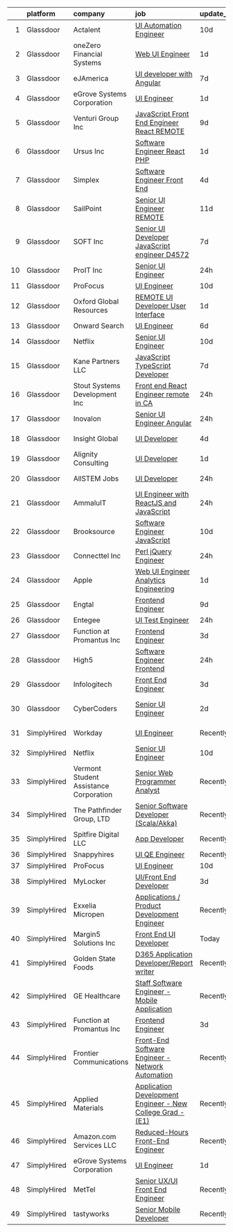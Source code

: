 

|    | platform    | company                                | job                                                                                                                                                                                                                                                                                                                                                                                                                                                                                                                                                                                                                                                                                                                                                                                                                                                                                                                                                                                                                                                                                                                                                                                                                                                                                                                                                                                                    | update_time   | location          |
|---:|:------------|:---------------------------------------|:-------------------------------------------------------------------------------------------------------------------------------------------------------------------------------------------------------------------------------------------------------------------------------------------------------------------------------------------------------------------------------------------------------------------------------------------------------------------------------------------------------------------------------------------------------------------------------------------------------------------------------------------------------------------------------------------------------------------------------------------------------------------------------------------------------------------------------------------------------------------------------------------------------------------------------------------------------------------------------------------------------------------------------------------------------------------------------------------------------------------------------------------------------------------------------------------------------------------------------------------------------------------------------------------------------------------------------------------------------------------------------------------------------|:--------------|:------------------|
|  1 | Glassdoor   | Actalent                               | [UI Automation Engineer](https://www.glassdoor.com/partner/jobListing.htm?pos=117&ao=1110586&s=58&guid=0000018229d645789fec345d77f13058&src=GD_JOB_AD&t=SR&vt=w&ea=1&cs=1_6f060868&cb=1658559284977&jobListingId=1008000453505&cpc=334ABAF5D42DC775&jrtk=3-0-1g8ktchcskhpl801-1g8ktchdb209i000-e380ac44789f165b--6NYlbfkN0ChYVx_I3yfZ_JDY3EFoivtqvi_stwnZ_kRt8Dowt_l_d1ydueao4NE-oUleRJ4yhji_br95_yv0v6Cr8CctESTtWh_YglAsEA9YCfUJPODPROE8FQWpAlvx77gqj8rgAShHNzsolULBQ_d_3ePwplwHeBa3HHIbSZ1mVzHQ1vlgp1QAVsBpcsCSYf9TL07UEs0U7Mqd1RB793xLfqdtQl3qhokHO52xajpR9Mk6dot2cDxT_9lZ56RRVOX05T3iA6jrnQy75sigW7TjjxuHJYFYxb4wlNh-0BXAfbC-jtQoR7f_2FzK14fty_EnZ6ejcCH2UqBXxc0KNbvAIntNh-4zi5YtS4xEbpo51TofG2VgdeewQnZ_b0NelL5VufjcyhxO2qks27AI1uAXZC0XWX2yR1xP18bti148lzGFh-Y1VYYu4kJDYRQvPXkRCHZfZANgMxrgyHwrcat5drbhFk5oNa_DaMav0mTVWT9-TfyaRmLXjfQIGqCsoZTyPig1f7KIoz82LHG6xiShqaZEr5QO_McVX40Nk_4o2eCS3ZOFeZfjjAHRp0COj_FN2iGPQ9Icdbp77uixDDW6XwPw01hSZtmDlG4yqTgQiqAk4Ig7MS21ELnuW-A7gven3sgDJ0e9r1d1aEBvt8ff-spqEX6P59FR3buOgWmSwaTMVhpTecNhX_Q9sZ5RhmJ9F5_kZgNWfQBnwSXjCOhCgwalaM8BADM768pcTismKaSt6i4dkUFmiDZK2Vtrb2tHMcNur0LjovUy5XhRPlel4CXUBvqULjN1Mn2ZuTu1NFlU3ZomNEwgQizTcKUDsDbjXrDpR9mD7PnvQGtnYKFrFXmi50WO4TCGyeJKJk6g7pE8Qy5J-gZdk8WiXkQhabh3Cb_EvujKQAkiq7zXwR9376g5qayA5QANAfNVeo0VcdTTwpITifBrl8SniH_vGE0BCDYF48aCidx5n1PMgWhgzEePWmq)                                                      | 10d           | Seattle, WA       |
|  2 | Glassdoor   | oneZero Financial Systems              | [Web UI Engineer](https://www.glassdoor.com/partner/jobListing.htm?pos=127&ao=1136043&s=58&guid=0000018229d645789fec345d77f13058&src=GD_JOB_AD&t=SR&vt=w&ea=1&cs=1_77d8a417&cb=1658559284978&jobListingId=1008021433443&jrtk=3-0-1g8ktchcskhpl801-1g8ktchdb209i000-45f3541f9e289af0-)                                                                                                                                                                                                                                                                                                                                                                                                                                                                                                                                                                                                                                                                                                                                                                                                                                                                                                                                                                                                                                                                                                                  | 1d            | Cambridge, MA     |
|  3 | Glassdoor   | eJAmerica                              | [UI developer with Angular](https://www.glassdoor.com/partner/jobListing.htm?pos=126&ao=1136043&s=58&guid=0000018229d645789fec345d77f13058&src=GD_JOB_AD&t=SR&vt=w&ea=1&cs=1_c884e9ee&cb=1658559284978&jobListingId=1008008428329&jrtk=3-0-1g8ktchcskhpl801-1g8ktchdb209i000-d751229dec7b1b14-)                                                                                                                                                                                                                                                                                                                                                                                                                                                                                                                                                                                                                                                                                                                                                                                                                                                                                                                                                                                                                                                                                                        | 7d            | Texas City, TX    |
|  4 | Glassdoor   | eGrove Systems Corporation             | [UI Engineer](https://www.glassdoor.com/partner/jobListing.htm?pos=123&ao=1136043&s=58&guid=0000018229d645789fec345d77f13058&src=GD_JOB_AD&t=SR&vt=w&ea=1&cs=1_5e494192&cb=1658559284977&jobListingId=1008020297560&jrtk=3-0-1g8ktchcskhpl801-1g8ktchdb209i000-7c73ca502d9e28ee-)                                                                                                                                                                                                                                                                                                                                                                                                                                                                                                                                                                                                                                                                                                                                                                                                                                                                                                                                                                                                                                                                                                                      | 1d            | Sunnyvale, CA     |
|  5 | Glassdoor   | Venturi Group Inc                      | [JavaScript Front End Engineer  React    REMOTE](https://www.glassdoor.com/partner/jobListing.htm?pos=114&ao=1110586&s=58&guid=0000018229d645789fec345d77f13058&src=GD_JOB_AD&t=SR&vt=w&ea=1&cs=1_eff6b4be&cb=1658559284977&jobListingId=1008003662552&cpc=5EFBB0462F9C6B7A&jrtk=3-0-1g8ktchcskhpl801-1g8ktchdb209i000-5c933ac3a1279c96--6NYlbfkN0DiMBqcaSMT8lrn_viPgFID_2aewekq0duxyJS2DdWDl6I0UnuoC7mcAdBs-ATn3cSwn8WuNjmx-fOFLiLkCZfac4LSAhWQH4BS4WfQpMmfWlfIujQatGOSOvvTnTl0_GAf9LWOxJettPw-uzHEkq2usXGhUawsNTMoZdvMppTyITUpQ4p9Zea8cPe2h7VFa6EXfPMTvb8r5cVH6ZBsM7j8CU6Ap1InQtMCj9o7NlgXAmgkTViuxX16Vm5kL3gX8XqN1jID2jTopkxfBuvLVKImhph1UvYOLbHy8MfxmH2uxxIXs25vdnUXxFr9CgckIWiHhfwxDG7Zfccpt5jCbKW347AapvUtETt6_bhsXJ9DgCHAe8-voRJDsFihKXsgUBOOO0DBTDE7NP1F1p1jI3g6Zf7PKxIrUzT4fXszoazq0DX2p8Jj62dOrMRro9fJ3uzz1_NwQGQub4aQyRe1TAZxcmBU_mMp_zxjiSCY8nCRazdC9UFe23Kmg3tTqIHk0PVCSsFQFPRNsUEkFoSje9VZJqv7EP_Pg09zS34780OZ6g%3D%3D)                                                                                                                                                                                                                                                                                                                                                                                                                                                                  | 9d            | Remote            |
|  6 | Glassdoor   | Ursus  Inc                             | [Software Engineer   React PHP](https://www.glassdoor.com/partner/jobListing.htm?pos=111&ao=1110586&s=58&guid=0000018229d645789fec345d77f13058&src=GD_JOB_AD&t=SR&vt=w&ea=1&cs=1_3ec1314b&cb=1658559284976&jobListingId=1008020467592&cpc=D2F1DE17EE1F43B9&jrtk=3-0-1g8ktchcskhpl801-1g8ktchdb209i000-9b5736c0e9098dc4--6NYlbfkN0CT8vBT9H5mqECx2dfLV_FONLPDKpIRssxVwtj05Tmm4rA5I0VNOPdM1oYsK66ov5rANV6Tk6VBhRkk-gIZUaMLtoMiu1nRV3ZkGixJ0UiwjI6eK5ItzX1CnO3633soWP9PebCetARStRC6eQYf5d8H13ElrJ8EnBD5_g65KDeXhrzfkHjQovD1OV1VgiHedH2Tiyd_SGhtxCSBMFAXbKr2JPs-yRBum7OOS7EsNzz3G9WH7WYzGeFs1ahCKOBQ4vwuQrLgxvV5ezukBrcDPF8pRXXni_VMnz8_LwPGgsaCl_-sEi_OIl4YhzI2__FbZcP920QNIMETfkkU_y6oTjscn5jQr8NG07lXINtHq36lMHuG-VuhhqIMqyS7h9ofXMvUr0FlZnUG871PcVuSWiePfXsp8UiFyTAwt9Ha8-KIypU3vt36QxPemWjaHUqA57HdNenjePPTcqp3DKADE4Ge07sGoIezT28X6CtXVJgHl-20n_kYf1ZMTDNfWABxNI5R8lmqvRSURoes_1l0MGbJnhEl7l8kjnKquqllI8SeCFDiEta3Fm2hSsn54wOZ8Qhb7bzS6qUHLTRyBZzRi03gsU9VRKkesLMilfpN_KZ_pkkBtU7LjIggsBnRTDlBxWDNYiCU8ySzPd7LLeSLToUUcizLyDR6kARQNUzB5uI7lTcSYhK7uNjK6fgsBwYEiMOBN9TEmOH1qRU-OYjBKMhYF6BXEH6EvJ4B6aWGhFJsqC4Wvxt0W7EQcETrwk3Hczs0SnSHvnhbudZiBD29hNDCr3bVnun_N6aLywadyQi2Webmo0nTym7YuJ89wJ2gUbCMa9XJiB6s2oeQNgqnFiiW4o3BFoVhs1JM3m6R8mvIPZXVoTp_AcROHTzw8KeN2M_1vX57fJLwmkTkR-2NVY8NC98zo3Pgg69SHsGjT3Y2BzNHdzqbn6D06ju2TTdtLufN8GKzuf1b6gmmrDu60cD9PjBlbuUcB2zYlqtp5w6eZha8wcnymmBDDmEjSB6fKYw%3D) | 1d            | Seattle, WA       |
|  7 | Glassdoor   | Simplex                                | [Software Engineer   Front End](https://www.glassdoor.com/partner/jobListing.htm?pos=115&ao=1110586&s=58&guid=0000018229d645789fec345d77f13058&src=GD_JOB_AD&t=SR&vt=w&ea=1&cs=1_63435b1f&cb=1658559284977&jobListingId=1008012684848&cpc=723ADC3DFE402989&jrtk=3-0-1g8ktchcskhpl801-1g8ktchdb209i000-0362bc589074df7d--6NYlbfkN0AKXGaiplK0NhmDwG5amTlm5UJ1uyQpTiT6b7Yfiq_d5IZF27rf16l0c-ZVOAEiLpO_XVoxuGoIOTMVYzQeUr8Mm61s1TsDMCLjqWiT9_84er9XyS8kVbvVQJ0Ax448YDiQJiK01xMIN8KFa5kUKHD8A26XmFwF087qvwrh9rN8Otzkkod8QBvVyCORQuNmG2Qn1RTgli38YCCO-V60G6uYdahoEJPHtP5n0zHnH0bECtQQstWJbOEO-Sfe1qjv-tslLpnyLoUbAVuyz_CQb4Dhi-XFXzhgee9C0cxVjnFiMEAY5fF41DPziTilROZ8SudlJicnzs2-dM8hjSHxiM7HRqFBk1htnRfgMvi4QZOLeBD-y2E3i08I5ZRNrYIjoC9zzh1nBkXUKNQ4RZTvnMzuvcigE4eh0r9sRWSX7ByrB8AT6Us5xs8OPGBStAGv95fitQy59y6Ve4oO8NA5cY_T)                                                                                                                                                                                                                                                                                                                                                                                                                                                                                                                                                                               | 4d            | New York, NY      |
|  8 | Glassdoor   | SailPoint                              | [Senior UI Engineer   REMOTE](https://www.glassdoor.com/partner/jobListing.htm?pos=104&ao=1110586&s=58&guid=0000018229d645789fec345d77f13058&src=GD_JOB_AD&t=SR&vt=w&ea=1&cs=1_1520d7b3&cb=1658559284975&jobListingId=1007997950653&cpc=A65DF3A704A48F9B&jrtk=3-0-1g8ktchcskhpl801-1g8ktchdb209i000-da746abb82e598a9--6NYlbfkN0BWug6gvaDrKE_xqA98tMcayc5-27cNW3yaEpb9ne-uVwYUiDOdfuA0JB_4EmToeSQNKRGJn_mxcKaiYWs0QHVM9qcqFYQp4pJp7b-sKOEAPQGJaRfu2IQeFcJ_UhIm7j5qXlBUdIuO11klCVdEv-uMxUlYDHMoO-UhyfSPFF-hNU8j_JgI-UtLymBPZ3px2SfQDwkvV-EoHgzW_RMSBYkksGnVynATNMSKrPITdIsj42xxr05C6j5Aiz2UBR6c2udzAp_fAuK5wMZGRRz2V49M4EHrGfeXuUsuMuaPU3Nm4VdFL3seq5mrWFiFZ7NicAxr8CEfV-Q2t3HD70JzlNH6y05EPNULfnkPBLmZ4F2xB18WlZ76eeWBen_ORI-Yv0gEoNd10R_DF5i8Q4aKo9TB7iHZXVFnUHbHv2PUgUsxoDpej78b5mmfXYh2jw3LDDXM1tJcC6IsZ_cuyC_dC8IQz16pxMEMVjoEieCdFqy-R00yy6PEXOYKmntAltE_Z1OEPCet85-qFA%3D%3D)                                                                                                                                                                                                                                                                                                                                                                                                                                                                                                                     | 11d           | Remote            |
|  9 | Glassdoor   | SOFT Inc                               | [Senior UI Developer JavaScript engineer   D4572](https://www.glassdoor.com/partner/jobListing.htm?pos=130&ao=1136043&s=58&guid=0000018229d645789fec345d77f13058&src=GD_JOB_AD&t=SR&vt=w&ea=1&cs=1_46d849e9&cb=1658559284978&jobListingId=1008008621452&jrtk=3-0-1g8ktchcskhpl801-1g8ktchdb209i000-93d729a20c5a3d86-)                                                                                                                                                                                                                                                                                                                                                                                                                                                                                                                                                                                                                                                                                                                                                                                                                                                                                                                                                                                                                                                                                  | 7d            | New York, NY      |
| 10 | Glassdoor   | ProIT Inc                              | [Senior UI Engineer](https://www.glassdoor.com/partner/jobListing.htm?pos=108&ao=1110586&s=58&guid=0000018229d645789fec345d77f13058&src=GD_JOB_AD&t=SR&vt=w&ea=1&cs=1_037d9d00&cb=1658559284976&jobListingId=1008022847910&cpc=2CAED5C921A5F994&jrtk=3-0-1g8ktchcskhpl801-1g8ktchdb209i000-192cfdcbe9256b60--6NYlbfkN0Dvvu0k5orVndX-pVX5gIAbfUD850mwj9cGy3MpbCSoBF1xFN5CVVdw9ptRQJVgDZSHUJIOoWzXTwHddn2FbPZtENuKTSPu8mUvTsfz9QpIILzAvctulOnhTx5O6qmnPM_VrWZ50mjjp-ei7qtslzdat_2YbJp-4uIbMiAM1Ymy4OrewYX7QfhKORuMKzxUtIKcGPNRnlX-7ikdcDrYw4Px1MyJt4NQeC7jUCWN6CtnBzGc-xRxnFxv5TX1i644XaGfsbumgtVTd45TqQP0BFYUCfj1hCC5qRI2mNDgTPYtXugKSK5WilmgEZEF6n1OHYmO28xrLh8WDcwpU4LiKKdidTVVLxXvcHuSDttTC53PK0EQQFawCi_SxHkYHWYIyZ7d4UE46qS3dns3dU18ihqh7h1_cvIdWLKp5LuYFlZNtyNGihen8qCtfb65vCsj9WHfqMCyUa0ByHUrfax6zoV8fTZGGQOIlv3Rpe_hF_rYaopE-frY6pcfi1OKQXY-b4-Hbn__NL-5PA%3D%3D)                                                                                                                                                                                                                                                                                                                                                                                                                                                                                                                              | 24h           | Edison, NJ        |
| 11 | Glassdoor   | ProFocus                               | [UI Engineer](https://www.glassdoor.com/partner/jobListing.htm?pos=128&ao=1136043&s=58&guid=0000018229d645789fec345d77f13058&src=GD_JOB_AD&t=SR&vt=w&ea=1&cs=1_a8b8ff99&cb=1658559284978&jobListingId=1007999331536&jrtk=3-0-1g8ktchcskhpl801-1g8ktchdb209i000-bb05456afc015d5e-)                                                                                                                                                                                                                                                                                                                                                                                                                                                                                                                                                                                                                                                                                                                                                                                                                                                                                                                                                                                                                                                                                                                      | 10d           | Oregon            |
| 12 | Glassdoor   | Oxford Global Resources                | [REMOTE   UI Developer  User Interface ](https://www.glassdoor.com/partner/jobListing.htm?pos=119&ao=1110586&s=58&guid=0000018229d645789fec345d77f13058&src=GD_JOB_AD&t=SR&vt=w&ea=1&cs=1_41763569&cb=1658559284977&jobListingId=1008021286072&cpc=334ABAF5D42DC775&jrtk=3-0-1g8ktchcskhpl801-1g8ktchdb209i000-293e85fbe69d3a5e--6NYlbfkN0D38dVY1HiwVlRJ2sgHwoll4iKvb8KzfDOOcqRKKsqQYBdEVI9w2agCyPdJw2s4TQooutrOuAD_sP5ZDYDkgWUP4vCbQ7msjzdftTPqk-kiyjRLyxTMC20cE_WC7FErNrjOfGWZMcJgk7rLlireonrya6FrqF7-GFKoFW68iW_N1X3kbwt8y7Lz1WF_7wWHXo7mZ0gPkOs06Mr9W-sbRooD2dKue92TukR2qnqssXbI9LEiQ_5AzjeqdSuC1Gplf_7xxiERj0VWGPVN_4P8ghVs3UI6dgH9pziHkJz5axmy2dKCSkzc-Sa-4nlCYUkuuymmofT-LCZlhAFKM1HF52QKy3bhPz16RS4WBO8gqBp-HPgV97iozWer3OmIVufq4lvH03hQ2_-V0FuaIGmpWmCpi9zhE4ZT5ZJOHtKDgY-Fd_8QTN6yM00GKRGwf_JAxNYJIRB_2RH1gTN89riVZyKvCdSMCsbzOX7V9IlNfDf01Bcv0t8MRJ2y3vPMP9i4CyGQrzslz4gRzQ%3D%3D)                                                                                                                                                                                                                                                                                                                                                                                                                                                                                                          | 1d            | Remote            |
| 13 | Glassdoor   | Onward Search                          | [UI Engineer](https://www.glassdoor.com/partner/jobListing.htm?pos=113&ao=1110586&s=58&guid=0000018229d645789fec345d77f13058&src=GD_JOB_AD&t=SR&vt=w&cs=1_d852999e&cb=1658559284976&jobListingId=1008009859114&cpc=5E31031E1AFF45A7&jrtk=3-0-1g8ktchcskhpl801-1g8ktchdb209i000-f8c9ace52ce8b0af--6NYlbfkN0B7YoEZZ2QAGDyEGGmBPAUWSHc1Mt3sMCn9FehKcWA3w8FH2hNAUDUUAF3DNhQFSEj6esjWeII3PznKFg_0DcPZIKT9K9Sb3wnDWq7pmwLDEVAlPhqYUKMh3-bjtGMpHmtrq16VI1Pv0IsS8ypgn12yN9fUmO3J3n9LkPAMKgejF3KhbUO0weWdWprAFZq4AnR6o04p2z88i6GPiy4CjSDSfxJlKdJ_F40Ra7dTkwP4QKCtqv9KFdCJWKDQ1Cx9gsQpSWKkcdMlxUcTo-ZKBGUmX4HWkMRH9kmqOmyfdOgKZdnpdygYm7O2A1f_A1NlRilzuxbMbeqhZlLaj5hQidMBs3ZyATBMqJzQ_iTYc-KmcKZnTkaS22KTN7_Jt0CBanB-YsVAoAUy-VdmBZf2LOKyhcl9xVracTAWka_aO7IuXX-7mAZl4iHuevwdrtGJmOd4D65B9WqDcJ937AkZ7Tt87VuLn3q4oqdvfUycTy3DjQ-mOJcmX0cCnTkdvD4kLAAc9YmEp-pWSnb9uJpX3MapigRzpyRWu6R5jwUHDAO-20bpXFb6MaWQgbl76rgxQGtq_Kr97p347stvrf0b7WCxhFyRsrwjPEOh593oLqfcryEaFiOv4Xldo1VybdIbc5o4y2jBL5IsPJ0zmR3Idi2iWPCxNpjj_fVTtWAokzP9zSdFu9drwcJ2XTnkG9Dm2vRFv0j3thLPkJPCXRam09EgwSVOifojLSluLhEv8gDmdoHUNWm3lLd9Ctx8L9BtnFZIiHUYtA9J2rHCLlYP1PTU9wY1qLnV6YS_nZ5T2Bz732-J0CpUlraX9VDJC0-aSKciR_aQjyETPWWZFqCRa-RuytkRgpqXEnNJ0jp1n2jfb0Rf-LGcJWcK9zfrwwk63AMT0PCBEpVnsFyOuUsdKr-fGjBBP4cXSxtNw7aZwbKnXZNMmBZXybjDTX8f5VwJQKP84heHgg9aN1xrzstv01megGuPQPL8Izo7IOmDUtIozA%3D%3D)                                          | 6d            | Novato, CA        |
| 14 | Glassdoor   | Netflix                                | [Senior UI Engineer](https://www.glassdoor.com/partner/jobListing.htm?pos=124&ao=1136043&s=58&guid=0000018229d645789fec345d77f13058&src=GD_JOB_AD&t=SR&vt=w&cs=1_45916890&cb=1658559284978&jobListingId=1008000809468&jrtk=3-0-1g8ktchcskhpl801-1g8ktchdb209i000-72133e1695bf7336-)                                                                                                                                                                                                                                                                                                                                                                                                                                                                                                                                                                                                                                                                                                                                                                                                                                                                                                                                                                                                                                                                                                                    | 10d           | Los Gatos, CA     |
| 15 | Glassdoor   | Kane Partners LLC                      | [JavaScript  TypeScript  Developer](https://www.glassdoor.com/partner/jobListing.htm?pos=122&ao=1110586&s=58&guid=0000018229d645789fec345d77f13058&src=GD_JOB_AD&t=SR&vt=w&ea=1&cs=1_07fb91fc&cb=1658559284978&jobListingId=1008008951186&cpc=F41FEAB56D215062&jrtk=3-0-1g8ktchcskhpl801-1g8ktchdb209i000-718565a69c7ebba0--6NYlbfkN0Cqv0TaXB1315BlNYUUsQBwFmZaS8YmtZW0EaZAmkSQkIbRnvYMG0HDioWI4uXODtWttj4FMmuSvt77WheqRyNhwIPbC_AaXM5_8bUfAevPQ0mXLq2kkpQeEWnTbW125J-dwcJJLkNsUY3YQzKJrd-mfvlunHCQcjtLeL9R51To0zzSE-yWHC8HesDS700s-920DIsXzHVHIIz7XfOrt9pNhKWhxSK8rGt75VG3HhSCF9KTtpWnm49JMvoaA7cojrn79G8U7eNuXLf1iuIrdV38wekpUu4OOEfHNoz1GaDNtDfCQohI1z6TXuY0pe4HYxDTULsBcD4e_VIrn6DARZIR9p_YxLU31CpGw9WdJbu6P8QvSkWIJ93pXvyjd1yhE5wBHJOLwSbOScjsAeKjKyWpKRFWWmMDSSMNle4SpTHd7STM9H3bH6woGr3YbqDhj90mvyEfky9Wvz2AVcqBdxgVx4JyHif_S1Xb-T2ON2YkoIrVeH5YGxHBEun7w93w8uNpi7Y1mqaPQw%3D%3D)                                                                                                                                                                                                                                                                                                                                                                                                                                                                                                               | 7d            | Remote            |
| 16 | Glassdoor   | Stout Systems Development Inc          | [Front end React Engineer  remote in CA ](https://www.glassdoor.com/partner/jobListing.htm?pos=116&ao=1110586&s=58&guid=0000018229d645789fec345d77f13058&src=GD_JOB_AD&t=SR&vt=w&ea=1&cs=1_bb0f7704&cb=1658559284977&jobListingId=1008023344908&cpc=9DC6E4D8324653EE&jrtk=3-0-1g8ktchcskhpl801-1g8ktchdb209i000-f9c85fc1ad0136a9--6NYlbfkN0AsXV9WN2S3o5diz3g1at_QZ5Gi5Gxzp0weY4lP-XR9oijyzOS2_R89ZcJHJm-NG8DYEYgf567M0-Nk1OujsIh0zM7HQ_R9qJmE3myPJIUiGL7zP3DFxm3aBsUXsHfL8dKpbOLQoxQPvh5nnpxco_1rYdHt-jjVEeNWh5v608qrts_JcO9ZWlCeowaubDxair2emHztXeeYdBKiSFmia9rlaL3gFeT7krowneZ1biRIH4SwRW7j3ThQ0kuUt5CMD1V5G-kt8hJN8fzh4RFhdqx4a_YfaYhwSXU1taXRE3NFheIlaeYqmtCG9IiLkbbckdS-lQZvYoYWFnpX84LiN08lbnWhR2OFMkJfIoD8Tw_QPjim6b7r-ikkpFqRdI11mghxtzDS0H201wPBC2UBx7v8s7DyOU6Hru3QCDWA9dSi3_1EyCUhh0FfDrc3XUhlETsTR55jTco-HEWgud7HJ_ysmlt2H4SDXeUfg3YktdLxkQgIU7D1l6UbOGFaeyECggM%3D)                                                                                                                                                                                                                                                                                                                                                                                                                                                                                                                       | 24h           | California        |
| 17 | Glassdoor   | Inovalon                               | [Senior UI Engineer  Angular ](https://www.glassdoor.com/partner/jobListing.htm?pos=102&ao=1110586&s=58&guid=0000018229d645789fec345d77f13058&src=GD_JOB_AD&t=SR&vt=w&ea=1&cs=1_a387632b&cb=1658559284974&jobListingId=1008023536583&cpc=FD1C1DA32C38CFA7&jrtk=3-0-1g8ktchcskhpl801-1g8ktchdb209i000-d1f6d6f227abb413--6NYlbfkN0CIjWpXJ088CnaNPA5ryed57scRotG6GJGTmtz3oHybueGMWJWokKh6_0uZKd4MIkG-WsahxsipohiRROrzVkWoaxIDQNalNMKJgjb1njPpdwVWt3XmAqXiI1UIlot8Bc8qmhinE2azl4HBUkbUEQwAUPw3gWWFmZEGFRobaqU4ul8v_2_87zX1ADS_TtRjJzqT1ZvmPfvljUeCu0KEwUGSA2u9aIkNVx6jmsqL7bS7_JeLqjrHEBOYfLo1iZLVq4UVcxpOTV6Ak7PvAa_I04g8C2JlN1znkt_3YPuxA878xhHyEsQybvNPVBdASdfUA6QFaqRS_E-GmrxgHr1OkPe1CCdEWkMrbbJH1XOGCvvTEa2iouOD0R5LE3r0nzbn1fEslqsr4H1K-NFwPOL-GGL19V5YQLjYmQqAlBxN7wTiFf_OjrfAOFlHJszPO1NYZMy2CAcNpsjTn7wOO0RchyOwQ4gKpyvR3JdOxASZdeSHvRsAyQU72sAnqce1pCtcthn3uArow_ZyHw%3D%3D)                                                                                                                                                                                                                                                                                                                                                                                                                                                                                                                    | 24h           | Remote            |
| 18 | Glassdoor   | Insight Global                         | [UI Developer](https://www.glassdoor.com/partner/jobListing.htm?pos=121&ao=1110586&s=58&guid=0000018229d645789fec345d77f13058&src=GD_JOB_AD&t=SR&vt=w&ea=1&cs=1_0331ece7&cb=1658559284978&jobListingId=1008012046004&cpc=8795CF9063CD573D&jrtk=3-0-1g8ktchcskhpl801-1g8ktchdb209i000-851d8ccbcd7b0120--6NYlbfkN0BKkHZu3wF05EeDimN_p6sYpKCMArvwa95YdH7UpkaBCi52Bcb3JNt3gbZrKB95T4Z6A2CVt58kTkajshBAH1PRS7rKrCS4fFwK08_v8fYDSqA-dcFouEDZOthQ8ZmMXVIhTT1GUI5FCAW_aTWF902L2nNnS0anidmchg6GfHp0_xg6DHgbvO0NKp-CWigTb-W2F0BoCx0eNLYYp1JqYs5JPd_E8ZDTXI8jVSbGhKTHs0pEgjDNdFEI7NcAAjJ1j2fldKPJ1iQKfkQ7OorWbvLDwt5psNhPw4Q9TfHVbE0wPOYI7pivoS5CXPHunV236my52WMOihuIVk8ycfZ6D9W1S1BZ7KDiULACwzCbNjqodmM43hCkeUP1WaSG9Z_QLnCdbuIbYPMRBLYWcHEVF0U9oQkUNVxo8T74JKkjBK_JKuD9-axR9m_K9ug1FFHn82cT9RCH6-WxMwBwc1eFGjJq5tGb8cPxJ-F2KA7U7Az_Y8bw3Ud2GK_p)                                                                                                                                                                                                                                                                                                                                                                                                                                                                                                                                                                | 4d            | Charlotte, NC     |
| 19 | Glassdoor   | Alignity Consulting                    | [UI Developer](https://www.glassdoor.com/partner/jobListing.htm?pos=118&ao=1110586&s=58&guid=0000018229d645789fec345d77f13058&src=GD_JOB_AD&t=SR&vt=w&ea=1&cs=1_7b8a81b1&cb=1658559284977&jobListingId=1008019948950&cpc=F4EED0218A761C36&jrtk=3-0-1g8ktchcskhpl801-1g8ktchdb209i000-2629e478b085fd54--6NYlbfkN0BesqVlYKpv96wEsAU7jswuCPWXKv2pRGcscBVLyP6eCO2dkYrgCvfAzh2cJgcwoa3g3DQHnZRHWBt5-3xSXi4T8S2zla8b2QIyPaDGQl1LWTu8y82VFeZ43Q6zLEnTKodF-GM9zKQ0w-UCToig9k7WgThW7J3KODtaP4RJi1zGNg6HkrpSmGLyH4Ghg4DHdt_x7rFgIjL9qxB3buPN4nRdjkL6-caYsiqY1qf4A9jX3Hv-pGhG36Zmh2iiYYyS2f0mG42N37A5QuUCxvjezGu5k6AEuC7LohxtAmqEUG9Tce7mLoLyCmE6MnYCmUIkJ-KHKn_Ky7v1tOaZ6fZBpxRjU9b8KALY9DiyyVQ4pV22mH4wDZKD3HIoSi5dffeZOybM8cwcnh96I7cGJYSFkI3HEL5uO4xRV_P4WNqeoRIFSmv4QZ1I7FyYIvyRgPgIlHeBMSJn0kaI-41U9Da849qpCWtK2-LyaZikweZLmzBs6JPw4q2a6J4wU-m8EzJmE88%3D)                                                                                                                                                                                                                                                                                                                                                                                                                                                                                                                                                  | 1d            | Remote            |
| 20 | Glassdoor   | AllSTEM   Jobs                         | [UI Developer](https://www.glassdoor.com/partner/jobListing.htm?pos=109&ao=1110586&s=58&guid=0000018229d645789fec345d77f13058&src=GD_JOB_AD&t=SR&vt=w&ea=1&cs=1_b16edab8&cb=1658559284976&jobListingId=1008023383999&cpc=ACAF1607C5C1E404&jrtk=3-0-1g8ktchcskhpl801-1g8ktchdb209i000-0e33b00548ce83a2--6NYlbfkN0AiZrMnqxUjvkrH1BfCsd59OntStyTxBw0I9DVEtrwMUzWGv1-Q5IsY6G4zM9yKBXtq6sDbz4JvnlkMqR0sfiL7BHtvstEDa4eO9zqfJCRfQltdQdE2ECXGDLwDwIIJ3Tz2WMi9yGLhzUHxzpQqTLcJYkTTwBA40ZKO9VMFhZ522emZS6UT9NIRO_2EkvE_bag3NXVD7MxAypWVzwWB4qsANDMyltDzL5Os9mWDI_Zle2W9AZYrRDR0XEOsKuu7OueGrcCZA1_qOCMg6HaVBmXLBobLlNyaOsQDR7xxV6Ox5_QAEZ1xk3gjSOAk0mrs79CzMFxmI79ayFAmT1yk_G4LoZlickK_Yxk23knSWj0IpQDtGycQ0-NiSn_BprN-znV7iWujzBo3R1pkrYbNOLOZ1Wu2ouzR5iajzDIj7k-kLzQP3gUT-BihJ-sGKaTPBM3krDS4a4jzA5Td0QMrF_B_YmCZpg0gVQhnK5Fy6yTaEtPffItI6PQ8F9nfroM_DHJirw2Jd-6pfew5Lw5gI4_E)                                                                                                                                                                                                                                                                                                                                                                                                                                                                                                                                | 24h           | New York, NY      |
| 21 | Glassdoor   | AmmaluIT                               | [UI Engineer with ReactJS and JavaScript](https://www.glassdoor.com/partner/jobListing.htm?pos=101&ao=1110586&s=58&guid=0000018229d645789fec345d77f13058&src=GD_JOB_AD&t=SR&vt=w&ea=1&cs=1_12b16ee7&cb=1658559284974&jobListingId=1008023392563&cpc=39EF89E0C6A5CFA2&jrtk=3-0-1g8ktchcskhpl801-1g8ktchdb209i000-94c98645a059753f--6NYlbfkN0A9aFbeqbFpDYzxsrveIFA3OQmNaFjmCj7izCzv0uekPPGIcvvqKor0WJoYxtBNDxO4i1b_cIEG82Og5lKepL0nb8f3aGVlypArRw2yvlef-W_VbUIfw-iyFkPyPV3UVsVvDHUqngKXnmkmyLwe6-kVipq5ARHvnEro4ztR1YhehPqTEtqfn4q_t3T4Z0ZVI8CVuqz-XFijsH7ObH4F-sKLYzhSnXY3yugMdDU_Fx_EJbY2LM3RLHXC0n2y6zjKt1_D7mccGFpi2JW2yzIMcT5ELs7USTZERtPMOWmTJ0DSMaNZh4epou1eoSZfofXZxQN7ac4goqcAj-hh76zimwaEArYtJJIaTwdGk6XftIgf5c2fETVV5bZXkhn_PQnPZfgtoOjz38a4LSbaQgmqggyKyonzXY_E58YYRjZOtSRak4IgyhVEZzz3J0LoOCNQcIAyOxP3OKIb8egSE-EHUdM52ETXig1_xlXVbhc3i0jxYl-s5KeSA9eG1upjLYzv33brZIVS2xQPSg%3D%3D)                                                                                                                                                                                                                                                                                                                                                                                                                                                                                                         | 24h           | Lake Forest, IL   |
| 22 | Glassdoor   | Brooksource                            | [Software Engineer  JavaScript ](https://www.glassdoor.com/partner/jobListing.htm?pos=120&ao=1110586&s=58&guid=0000018229d645789fec345d77f13058&src=GD_JOB_AD&t=SR&vt=w&ea=1&cs=1_2a6b3946&cb=1658559284978&jobListingId=1008001106422&cpc=654405A9B1E0A9F5&jrtk=3-0-1g8ktchcskhpl801-1g8ktchdb209i000-b62b3d62107d4384--6NYlbfkN0BhNN3PPgKPbTMZB0Y0J5JTZS3FnMM-ugqbblX4_m-srDJielPNCs_lvQXXEB0CV7PXPW5PrusWEU0f2HDvK-qHfZEsgpIXweK_alhc0RRgZFsctJoaiSqpt2s47NsQ1X9zvoz_wVuz4aFdbj0kTfK0uXkF0QIxiyzFgoPoFrbJa6cpjkDPD0C1YBM4p3-p_pA92lRtumg3neHuG0hbDo0YzKOU95DjtcK4NinfJyuGS8KLGd74e2IUPLtfataoRGEq1bR18kz0BXYXtjj1r0_XR60FLcplV_v4zUnED77LxHVCbCYVa15PnZyo3MCCDoFjEkVvUEByXEgl5U7iOici_m1XE2gnQLRF_p8_hd7p5mEesJUzGj0FNU-U_WkIporyke5_dvy5Ugh_8vXAB6sdvanEomEAeBjkci3HBrUf25amRCFPRu8Ea3i9mlNUijd4Dr2V2NYuVoCZnELaYWS_Oops6Wy0kAEciiNqEjqXFYZ-NEctwI_2_eGhNPmG8D2w_ua1DY9ba50UIlU1OSpt)                                                                                                                                                                                                                                                                                                                                                                                                                                                                                                              | 10d           | Remote            |
| 23 | Glassdoor   | Connecttel Inc                         | [Perl jQuery Engineer](https://www.glassdoor.com/partner/jobListing.htm?pos=103&ao=1110586&s=58&guid=0000018229d645789fec345d77f13058&src=GD_JOB_AD&t=SR&vt=w&ea=1&cs=1_4632ad61&cb=1658559284975&jobListingId=1008022688656&cpc=4D489A1B82E31BBF&jrtk=3-0-1g8ktchcskhpl801-1g8ktchdb209i000-65fc7b6679726e51--6NYlbfkN0CuGoi7i9IIRzYCKw7odRfFiIQLhSsx8rfEaZHu5YraOnwlsvsu4ucvUpz3FgdeX5Nc79YJ4rQQ5Di4Y4hwwPn6uFQeSHPksicyitmbQSE9HCSQvIJsseV3OLdLfa8yg2jM7Uy006FMhfRplDfSQ37crXzMGEji5nRjNq7S5JhigiRF2IiHJKypCJbWg76ajGEj1s5TlRlgqtt2rVqQ8JIWkY-gX_SGLT-rVhjGnM0-zcYfdyr6Pa7ItmQZqC7c6ikFXwcj5Thb2y0uLUrIQwf8tP3flrFEgI9EGeyoOkUQMplgz6m6rGxNOEWRFCAwSFO97tubBTuDnWnHUtomQdGfkPn8IhP56KT0dPvVsVPwxPrdiNG-gb52cy8tgNIFckr_Fna9E4vbxHVM4H-q7vrA4m_sD8IIEojtRhQafUicX1xa94Pz4BIy7cqSVh_XpPIpggtFI8VAXol-vOYJCaKTVUn5KAmKQjlju35A-vubn2kWgpw761VlyzrjarpLxTYZKHDl5GAKRQ%3D%3D)                                                                                                                                                                                                                                                                                                                                                                                                                                                                                                                            | 24h           | Remote            |
| 24 | Glassdoor   | Apple                                  | [Web UI Engineer   Analytics Engineering](https://www.glassdoor.com/partner/jobListing.htm?pos=107&ao=1110586&s=58&guid=0000018229d645789fec345d77f13058&src=GD_JOB_AD&t=SR&vt=w&cs=1_8bc28ef5&cb=1658559284975&jobListingId=1008019302577&cpc=47CFDC01B3F81FAC&jrtk=3-0-1g8ktchcskhpl801-1g8ktchdb209i000-824c9eeae2ed8130--6NYlbfkN0BvKrLyj5gPmtZO9T8euul8TCxuuKNOtzRJOomxnwSEodTz2Bc-sPZl1dBMH13w-jO1aPkVKB5orZJf4nhMy5lhodg1zhO6AkYIWqEB5GRx5c1wZBQgey4AG2tLcxdhnxw-xS-38Ak0uNJSLhsGlkmxCjNjLmhvRA9-10ss4cgBpF8b-GGL_8fggesiP-e4n1dn30mf-xXAlssLXGoSf9Pig9i0IiyQt8cWG3IIXCqYHBsNyMfm6qzhn25H3xj9bc64HiGovj8Ie0EDUMsWAVDB5FGG94lQ4AJlanTiWl1DD7n_6Jts6jXhusb-g2ctnbGVyHntdOmlQsTcuTUPOU7MmXJww1MfauxkedlAoFZvn0mX5c2_BGkT2piJldVWen4hKeOCO48efhqY47xzCXIEotwesKC3BtpCvXh3FEfRmvcjRAgS0evFJzKXxruJrwPVVt0v2ogo_K39ZPeYEwdsik6YCy2cQxKrMiZJ-3i3dVHtrcwQcyqOkybFyHAHpyYvaosQvuqu3FUecKw8N49rp_1pvED-90Rf_yOnls0hhsKba5-HHH9tbPR8XYANP4nqYspeVpRSIBoQ89OUh5DKzzp-l9Co5uel03NYD105Q7PodMjYIeeb67YPssUiSPvuDF4EfFvUpS9jzT6KJ32JVTPuZmshj25RmGrwS1jMsHgB0bwm_gZ9ZslenDI_ZI_n7QcYGP2URd-RzegR_VC-Ak0S6XoENgm2tpdDmIysVXlDiiACY30D4ODjhi1oiGMBzPjdvLhc6AWi56MI-jUcDU6C3OP8HNFcTuG3JAccjQTKKfrwyKZsMJVSN_xqNJ0HvjL6TDtB6fA2TRIzmGCqE1d0TX_DETYjYJysHipjRJbq3c8uPRGl0ztUfemn4yy9PvCsbp94DtqCWBP2sq_F_xyAYgAKuWXUbcSo8scfGtlGpX1lQwaRVstW5iLcUzy1Z2OKfIakTMz_IDKbulwe)                                          | 1d            | Seattle, WA       |
| 25 | Glassdoor   | Engtal                                 | [Frontend Engineer](https://www.glassdoor.com/partner/jobListing.htm?pos=112&ao=1110586&s=58&guid=0000018229d645789fec345d77f13058&src=GD_JOB_AD&t=SR&vt=w&ea=1&cs=1_ff44c91b&cb=1658559284976&jobListingId=1008002673139&cpc=3BA4CE39D5B5DEF5&jrtk=3-0-1g8ktchcskhpl801-1g8ktchdb209i000-79d59325bcaae3bb--6NYlbfkN0B7Z8t6fEMDh_BTkcJVPNJicKvZQEBTy5HSwyHa20ewqmyfWNXjNsfvmtdqiCQm-ExtS6xz5Sl1OvZBWtRbLgq20bQnKJXfljdUsfx2oPzT1-S7qnfj3T3-N2DzLnEDKKHD_QQHYIGdzkNF1ojLTKGXEDYounEBkkB95nCdgj29ygoTeOxojKlerontGyD39doSpnjEKJ14d7_ZBDYy7oWtAPscEJh5MvldGZDR0bwmXn20_svjgpKHb62mIyyyosZyK-1HJ6cxd_7a7Szn2RedhEjUOcLcolLc-JG9AWTQ3Yrw7EfHmjnt7-NjEMEllOabdHPRZ9vOA-phD_P4XhM4mRIivvepQcCidrSd-n9EmExYRa1Z0JSSl2SzLT9ZMXDROCFifeWzlZOhS03rIoTYFj73Zh-ivRLZW1KENkVc1NA2a0anSThaYzOXJ7QVaxPWTEJuQ0wMLQtcZXKmyw0Nf-Fsv4Wd6qfI903rCrN7JPNxRD_W6c1Y)                                                                                                                                                                                                                                                                                                                                                                                                                                                                                                                                                           | 9d            | Remote            |
| 26 | Glassdoor   | Entegee                                | [UI Test Engineer](https://www.glassdoor.com/partner/jobListing.htm?pos=105&ao=1110586&s=58&guid=0000018229d645789fec345d77f13058&src=GD_JOB_AD&t=SR&vt=w&ea=1&cs=1_d42d6def&cb=1658559284975&jobListingId=1008022692536&cpc=654405A9B1E0A9F5&jrtk=3-0-1g8ktchcskhpl801-1g8ktchdb209i000-16021e1ed43a2fd3--6NYlbfkN0D6OzZjpD_hbicRkMZwNNvvxSeL23iIfvaC4EytleQ8zDIpz0YQ5KbISa7_Zvw6kCy-deGeBCfAj0z9kTcdd8megyb6T9AbcbEuwXQsyVbdPtW4Wx9y0JFNQKnim3UkgMKKO5TUuOmA0raMPyd5cwPxWn79FJ_P6EebRHo4hHTM6YSpnbfGGTNo0vRaDiAVNoRK4OaeZRq6R58cZsRMuhtEHk-2deyq_aRkbKRTYonMAm8d6i_tQNiYtgJeOsPTZraw9PcOfGKIx3jHPsT_WRkcxKRBTAr1Bab8_wnaBsFugFFsO5lyASMifUNPNAKK9-fqiNxa-U82p6M5eNPBezK-d58kaxAw4wD5Iwd2mPhL4le6MlLtauYtWbt4ib4ubKr-TRsnB8CPTYV-4vMTvw_n8CDsiG7Ux4PCsQrwmQ3kcGuXpfecBxoilRbBEolZzWxuBBXE0F-ZY9MvsXZH5oRCU-Ns53wqHIMAUMSt1xHj0R7y8341z4tJ8Zu2r8FcGFGn_Vl3zntl1Q%3D%3D)                                                                                                                                                                                                                                                                                                                                                                                                                                                                                                                                | 24h           | Remote            |
| 27 | Glassdoor   | Function at Promantus Inc              | [Frontend Engineer](https://www.glassdoor.com/partner/jobListing.htm?pos=129&ao=1136043&s=58&guid=0000018229d645789fec345d77f13058&src=GD_JOB_AD&t=SR&vt=w&ea=1&cs=1_0bccde84&cb=1658559284978&jobListingId=1008013982563&jrtk=3-0-1g8ktchcskhpl801-1g8ktchdb209i000-790700b85fc9262a-)                                                                                                                                                                                                                                                                                                                                                                                                                                                                                                                                                                                                                                                                                                                                                                                                                                                                                                                                                                                                                                                                                                                | 3d            | Remote            |
| 28 | Glassdoor   | High5                                  | [Software Engineer   Frontend](https://www.glassdoor.com/partner/jobListing.htm?pos=110&ao=1110586&s=58&guid=0000018229d645789fec345d77f13058&src=GD_JOB_AD&t=SR&vt=w&ea=1&cs=1_5159f3d8&cb=1658559284976&jobListingId=1008023215023&cpc=B076152010A3B66C&jrtk=3-0-1g8ktchcskhpl801-1g8ktchdb209i000-9ede6187c60e1052--6NYlbfkN0AV8vU3o9nlw7wqa180ZkP3oAg17VLIhkP1SPyaIh_MQVSfWHQ_D-a5zztdBH5vi5xFZlaaUhEW8RX_fyfkyAZNXiEQHCQUEYFdYQ0n4fJBPH24pQ-mjTQ2xyTOi07i067ioZBbd43FZJCQGkF2EZte7o6CuaN18wzjgMXw39552EmZQUMk9yz1yx7KuVNxuKtV64P_MQUA9Rdf38PJko8Cdp31kBT4RgjrZu0_TJwnfPC8Eu0MQ_PDkKcxgtihvRWUQFWVIJOpQ0sl1m1XBcSk0FFJzKxgOyIm4bqs2Iht7_juEfT4jrfPOqv0tVMb40YA8u4QOehtpidZk6tyLE3gW9PiWF30QrGXHyljd3Xuz4mUWsUEuufEa_A0m1MJooAYKcnz2S5Ps-HNzfgCjp25uvoAJacFJCt__pDQlss4XG546PytMwx1qGxUTUtKrt7XrwapoT44fAdaYYPegfiQJlmQNMfLytL3xTU05mPd2eATMU6nIX1UJGvS1waltiOBMJy63VUsNA%3D%3D)                                                                                                                                                                                                                                                                                                                                                                                                                                                                                                                    | 24h           | Remote            |
| 29 | Glassdoor   | Infologitech                           | [Front End Engineer](https://www.glassdoor.com/partner/jobListing.htm?pos=125&ao=1136043&s=58&guid=0000018229d645789fec345d77f13058&src=GD_JOB_AD&t=SR&vt=w&ea=1&cs=1_2c1e6174&cb=1658559284978&jobListingId=1008014404316&jrtk=3-0-1g8ktchcskhpl801-1g8ktchdb209i000-2f5c006e6da77c2c-)                                                                                                                                                                                                                                                                                                                                                                                                                                                                                                                                                                                                                                                                                                                                                                                                                                                                                                                                                                                                                                                                                                               | 3d            | Remote            |
| 30 | Glassdoor   | CyberCoders                            | [Senior UI Engineer](https://www.glassdoor.com/partner/jobListing.htm?pos=106&ao=1110586&s=58&guid=0000018229d645789fec345d77f13058&src=GD_JOB_AD&t=SR&vt=w&ea=1&cs=1_57ac2ff8&cb=1658559284975&jobListingId=1008017850117&cpc=32EE424DE2B657EB&jrtk=3-0-1g8ktchcskhpl801-1g8ktchdb209i000-62d1e70835ac20e0--6NYlbfkN0CpFJQzrgRR8WqXWK1qKKEqALWJw739KlKqr2H-MSI4eoBlI4EFrmor2FYZMP3muM0FLPFpmjmw2HK8xEwbDEazh-sKl7QGiu1XcoomQknwVTh6IkGCux21kZEJbaPr9LfS1OpqK3CV8Vhablf4aetuxxFbuvTYa-Cto3eqsN2DMawV3obN4tt0Ub_EQq7V17l8xkFmmI5ilAgQMYShKT1ziyBxG_uqgbQ4BTUsvRghpLECey8Mul1ni9HGo6INyt8zVPY0rIiyDSgfTuOVcnf1XxfTLwz3uzgiWErVVEx2ykBMS8WGB4M03jTV-_qjQWW-061qBvWoJmaxRT4a_Hy0wbrSb4ixDMUSuDR-dicpRcLGf2a4cTxgMnKp7hBlsdW4J_qtvtiileKVpyVLY-Up4OL9Heein1rkoYfjw1F_tWhO3xJKWH9Mq5qaY_9nPCDsrGXq3F-QNm7VsrzIDhpODhX6IYHPnwi3p6-4hx-_Kf0V_yzHNt2SQbdDINVvkNiO86WD_CXWsRWhZKGAnu5FlZA5cVU64KQBNSFwmUTJN8fc074-ESpJLgZlO6kRb7Wma4aDu1YiHWMQE9MJRUXNCOYFfMUwL3rYXn2GXgC86G2O2S8_5Z1ZiubCr4KyeBxmMKxuHAgNaP4TlDFPeD_rP-_tAVJbxiZ_OxcaqjiIvYPzH0o69ugYFCDs-CfNJ0phjwOQxCL49Iwpvd5JAVcnUunJ4brGtRo0zrX2kEqYozUWjKuljtZ7Kw3pkEeLm7_AelJBUnxn_xmel9LtxdpSCFiA4B5dyS-PMnRu_BkvPuDLdEShDOoPZYU8B_LCX3k9off6VBhAaChd_C3oz0fU-R20Od1pa62F45koISTfmqhP3bNv6mv3zuAPDUINk_YabWSQu72pqFqnRS6ACmWEsTGU3sn2iTrBaWzl8GSGLlHnY2fNbDi5BJuo8DGhxnBYOXhki9Gwh6A7tkO0dZP9l7StsszSFicputaayy1SUO4p4X0sexS3rIHZYrFjU8w%3D)            | 2d            | San Francisco, CA |
| 31 | SimplyHired | Workday                                | [UI Engineer](https://www.simplyhired.com/job/yOXcG48GlhCVG_-deObD2jUQcAsJaFNWPnsPulpcG5I8vyDvwrWAXw?q=ui+engineer)                                                                                                                                                                                                                                                                                                                                                                                                                                                                                                                                                                                                                                                                                                                                                                                                                                                                                                                                                                                                                                                                                                                                                                                                                                                                                    | Recently      | Pleasanton, CA    |
| 32 | SimplyHired | Netflix                                | [Senior UI Engineer](https://www.simplyhired.com/job/8NODTGLg_KgrfNJYQQtBdkdUGrw45PLVAeuLf-q8fXWyfxcQo3rVZw?q=ui+engineer)                                                                                                                                                                                                                                                                                                                                                                                                                                                                                                                                                                                                                                                                                                                                                                                                                                                                                                                                                                                                                                                                                                                                                                                                                                                                             | 10d           | Los Gatos, CA     |
| 33 | SimplyHired | Vermont Student Assistance Corporation | [Senior Web Programmer Analyst](https://www.simplyhired.com/job/m1jhFgZA-E5mDW1cZdm4fbwLT7sHXCMfNZZsQ8iChaMzs1J2pNP-pg?q=ui+engineer)                                                                                                                                                                                                                                                                                                                                                                                                                                                                                                                                                                                                                                                                                                                                                                                                                                                                                                                                                                                                                                                                                                                                                                                                                                                                  | Recently      | Colchester, VT    |
| 34 | SimplyHired | The Pathfinder Group, LTD              | [Senior Software Developer (Scala/Akka)](https://www.simplyhired.com/job/O0wUcRF08EHGZaw3Bnf_YFnXDco0QL-U-FiARi5coTVmBysMN2DDqg?q=ui+engineer)                                                                                                                                                                                                                                                                                                                                                                                                                                                                                                                                                                                                                                                                                                                                                                                                                                                                                                                                                                                                                                                                                                                                                                                                                                                         | Recently      | Remote            |
| 35 | SimplyHired | Spitfire Digital LLC                   | [App Developer](https://www.simplyhired.com/job/LsxVycD1N9c1ABN6Ixrk-YRzD9FXHT9TisMT2SF8JrAZiDrg5KtAVg?q=ui+engineer)                                                                                                                                                                                                                                                                                                                                                                                                                                                                                                                                                                                                                                                                                                                                                                                                                                                                                                                                                                                                                                                                                                                                                                                                                                                                                  | Recently      | Remote            |
| 36 | SimplyHired | Snappyhires                            | [UI QE Engineer](https://www.simplyhired.com/job/V-Dqa9YLIFX0GQ1ok2qgbS7wWaPq37k4w4UZBHk_R0iEJEGT5ltrFQ?q=ui+engineer)                                                                                                                                                                                                                                                                                                                                                                                                                                                                                                                                                                                                                                                                                                                                                                                                                                                                                                                                                                                                                                                                                                                                                                                                                                                                                 | Recently      | Remote            |
| 37 | SimplyHired | ProFocus                               | [UI Engineer](https://www.simplyhired.com/job/yEQN_0RtbR-lG94vXRNIGbN_xjQ1Pz6R89UOs_pmin0cT0d2xDgpWQ?q=ui+engineer)                                                                                                                                                                                                                                                                                                                                                                                                                                                                                                                                                                                                                                                                                                                                                                                                                                                                                                                                                                                                                                                                                                                                                                                                                                                                                    | 10d           | Oregon            |
| 38 | SimplyHired | MyLocker                               | [UI/Front End Developer](https://www.simplyhired.com/job/UjBidRcn2BbFCHlUZGarXnSndlvBQRldpv6V9OD0cXVVMUb-VLU5bg?q=ui+engineer)                                                                                                                                                                                                                                                                                                                                                                                                                                                                                                                                                                                                                                                                                                                                                                                                                                                                                                                                                                                                                                                                                                                                                                                                                                                                         | 3d            | Remote            |
| 39 | SimplyHired | Exxelia Micropen                       | [Applications / Product Development Engineer](https://www.simplyhired.com/job/pR_ny2qf4yqlObQdKCz5VMxbIniLKQa1cv1k5_eCypnYhGkycuQiKw?q=ui+engineer)                                                                                                                                                                                                                                                                                                                                                                                                                                                                                                                                                                                                                                                                                                                                                                                                                                                                                                                                                                                                                                                                                                                                                                                                                                                    | Recently      | Honeoye Falls, NY |
| 40 | SimplyHired | Margin5 Solutions Inc                  | [Front End UI Developer](https://www.simplyhired.com/job/0QE3OUKi79Y_MZ4bEGNZBeYnkMyQKkzv3YB_sEe_eFKbq5_ROysxqg?q=ui+engineer)                                                                                                                                                                                                                                                                                                                                                                                                                                                                                                                                                                                                                                                                                                                                                                                                                                                                                                                                                                                                                                                                                                                                                                                                                                                                         | Today         | Remote            |
| 41 | SimplyHired | Golden State Foods                     | [D365 Application Developer/Report writer](https://www.simplyhired.com/job/mTgn9Ifokwq-uRHpf2d4AjGk2C3OnR8YUbH8IH9Gi4u20_spN5vVSQ?q=ui+engineer)                                                                                                                                                                                                                                                                                                                                                                                                                                                                                                                                                                                                                                                                                                                                                                                                                                                                                                                                                                                                                                                                                                                                                                                                                                                       | Recently      | Irvine, CA        |
| 42 | SimplyHired | GE Healthcare                          | [Staff Software Engineer - Mobile Application](https://www.simplyhired.com/job/biORPtaVfvUOj0NCw3iXQqZy6MdFB2vvkVewJNfw9pgFmwV8LP9k6g?q=ui+engineer)                                                                                                                                                                                                                                                                                                                                                                                                                                                                                                                                                                                                                                                                                                                                                                                                                                                                                                                                                                                                                                                                                                                                                                                                                                                   | Recently      | Wauwatosa, WI     |
| 43 | SimplyHired | Function at Promantus Inc              | [Frontend Engineer](https://www.simplyhired.com/job/CVMY0nujmjaVat2rl2lHMI887RIpar6llodktahXtljk9AfUuMJklg?q=ui+engineer)                                                                                                                                                                                                                                                                                                                                                                                                                                                                                                                                                                                                                                                                                                                                                                                                                                                                                                                                                                                                                                                                                                                                                                                                                                                                              | 3d            | Remote            |
| 44 | SimplyHired | Frontier Communications                | [Front-End Software Engineer - Network Automation](https://www.simplyhired.com/job/p6SjhcGRFhoPNOGC8kcW-KJDDx8MzgLkUl1yOaoXykI8cbN6-TxshQ?q=ui+engineer)                                                                                                                                                                                                                                                                                                                                                                                                                                                                                                                                                                                                                                                                                                                                                                                                                                                                                                                                                                                                                                                                                                                                                                                                                                               | Recently      | Dallas, TX        |
| 45 | SimplyHired | Applied Materials                      | [Application Development Engineer - New College Grad - (E1)](https://www.simplyhired.com/job/uGce-fCx5P7TcKIkmDQm7yQP0xnVtWyYxBl07WymweV241b0tYbAgw?q=ui+engineer)                                                                                                                                                                                                                                                                                                                                                                                                                                                                                                                                                                                                                                                                                                                                                                                                                                                                                                                                                                                                                                                                                                                                                                                                                                     | Recently      | Santa Clara, CA   |
| 46 | SimplyHired | Amazon.com Services LLC                | [Reduced-Hours Front-End Engineer](https://www.simplyhired.com/job/5Mggny_R1AR41Rofbn4I2Hq4akzAy87VMiekDnW7VQmm4Xo5czYTsw?q=ui+engineer)                                                                                                                                                                                                                                                                                                                                                                                                                                                                                                                                                                                                                                                                                                                                                                                                                                                                                                                                                                                                                                                                                                                                                                                                                                                               | Recently      | Remote            |
| 47 | SimplyHired | eGrove Systems Corporation             | [UI Engineer](https://www.simplyhired.com/job/7zuYlPuOxYd54K9kP-n9NthOx07swfqE-VfbPHb_ts9SGeA6AeZkfw?q=ui+engineer)                                                                                                                                                                                                                                                                                                                                                                                                                                                                                                                                                                                                                                                                                                                                                                                                                                                                                                                                                                                                                                                                                                                                                                                                                                                                                    | 1d            | Sunnyvale, CA     |
| 48 | SimplyHired | MetTel                                 | [Senior UX/UI Front End Engineer](https://www.simplyhired.com/job/h9F9ju5EeyHELTPd36kx3gE80hL7kLq5gcztZQBQQ-aD72nmRjpGsg?q=ui+engineer)                                                                                                                                                                                                                                                                                                                                                                                                                                                                                                                                                                                                                                                                                                                                                                                                                                                                                                                                                                                                                                                                                                                                                                                                                                                                | Recently      | New York, NY      |
| 49 | SimplyHired | tastyworks                             | [Senior Mobile Developer](https://www.simplyhired.com/job/m0-1opOv4lnq5coMb2wy6C00QSeWyOd1XVojf306FxqXSTqvgRiSEw?q=ui+engineer)                                                                                                                                                                                                                                                                                                                                                                                                                                                                                                                                                                                                                                                                                                                                                                                                                                                                                                                                                                                                                                                                                                                                                                                                                                                                        | Recently      | Chicago, IL       |